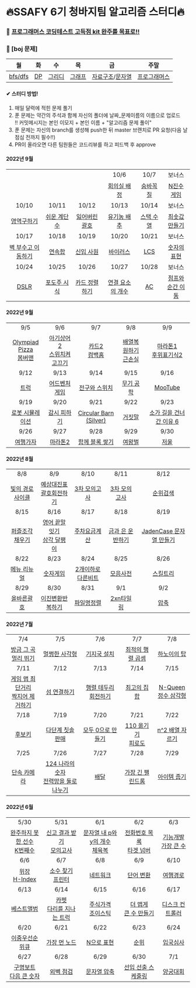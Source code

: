 # 🔥SSAFY 6기 청바지팀 알고리즘 스터디🔥

### 🥊 [프로그래머스 코딩테스트 고득점 kit 완주를 목표로!!](https://programmers.co.kr/learn/challenges?tab=algorithm_practice_kit)
### 🥊 [boj 문제]
| 월 | 화 | 수 | 목 | 금 | 주말 |
| :---: | :---: | :---: | :---: | :---: | :---: |
| [bfs/dfs](https://www.acmicpc.net/workbook/view/1833) | [DP](https://www.acmicpc.net/problemset?sort=ac_desc&solvedac_option=xz%2Cxn&submit=fa%2Cus&tier=9%2C10%2C11%2C12%2C13&algo=25&algo_if=and) | [그리디](https://www.acmicpc.net/problemset?sort=ac_desc&solvedac_option=xz%2Cxn&tier=9%2C10%2C11%2C12%2C13&algo=33&algo_if=and) | [그래프](https://www.acmicpc.net/problemset?sort=ac_desc&solvedac_option=xz%2Cxn&tier=8%2C9%2C10%2C11%2C12%2C13&algo=7&algo_if=and) | [자료구조](https://www.acmicpc.net/problemset?sort=ac_desc&solvedac_option=xz%2Cxn&tier=9%2C10%2C11%2C12%2C13&algo=175&algo_if=and)/[문자열](https://www.acmicpc.net/problemset?sort=ac_desc&solvedac_option=xz%2Cxn&tier=9%2C10%2C11%2C12%2C13&algo=158&algo_if=and) | [프로그래머스](https://school.programmers.co.kr/learn/challenges?page=1&statuses=unsolved&levels=2%2C3&languages=java%2Cjavascript) |


#### ✔ 스터디 방법!

1. 매일 달력에 적힌 문제 풀기
2. 푼 문제는 약간의 주석과 함께 자신의 폴더에 날짜_문제이름의 이름으로 업로드  
!! 커밋메시지는 본인 이모지 + 본인 이름 + "알고리즘 문제 풀이"
3. 푼 문제는 자신의 branch를 생성해 push한 뒤 master 브랜치로 PR 요청(다음 날 점심 전까지 필수!!)
4. PR이 올라오면 다른 팀원들은 코드리뷰를 하고 피드백 후 approve



#### 2022년 9월
|  |  |  |  |  |  |
| :---: | :---: | :---: | :---: | :---: | :---: |
|  |  | | 10/6 | 10/7 | 보너스 |
|  |  |  | [회의실 배정](https://www.acmicpc.net/problem/1931) | [숨바꼭질](https://www.acmicpc.net/problem/1697) | [N진수 게임](https://school.programmers.co.kr/learn/courses/30/lessons/17687) |
| 10/10 | 10/11 | 10/12 | 10/13 | 10/14 | 보너스 |
| [영역구하기](https://www.acmicpc.net/problem/2583) | [쉬운 계단 수](https://www.acmicpc.net/problem/10844) | [잃어버린 괄호](https://www.acmicpc.net/problem/1541) | [유기농 배추](https://www.acmicpc.net/problem/1012) | [스택 수열](https://www.acmicpc.net/problem/1874) | [최솟값 만들기](https://school.programmers.co.kr/learn/courses/30/lessons/12941) |
| 10/17 | 10/18 | 10/19 | 10/20 | 10/21 | 보너스 |
| [벽 부수고 이동하기](https://www.acmicpc.net/workbook/view/1833) | [연속합](https://www.acmicpc.net/problem/1912) | [신입 사원](https://www.acmicpc.net/problem/1946) | [바이러스](https://www.acmicpc.net/problem/2606) | [LCS](https://www.acmicpc.net/problem/9251) | [숫자의 표현](https://school.programmers.co.kr/learn/courses/30/lessons/12924) |
| 10/24 | 10/25 | 10/26 | 10/27 | 10/28 | 보너스 |
| [DSLR](https://www.acmicpc.net/problem/9019) | [포도주 시식](https://www.acmicpc.net/problem/2156) | [카드 정렬하기](https://www.acmicpc.net/problem/1715) | [연결 요소의 개수](https://www.acmicpc.net/problem/11724) | [AC](https://www.acmicpc.net/problem/5430) | [점프와 순간 이동](https://school.programmers.co.kr/learn/courses/30/lessons/12980) |

#### 2022년 9월
|                                                              |                                                              |                                                              |                                                              |                                                              |
| :----------------------------------------------------------: | :----------------------------------------------------------: | :----------------------------------------------------------: | :----------------------------------------------------------: | :----------------------------------------------------------: |
|                             9/5                              |                             9/6                              |                             9/7                              |                             9/8                              |                             9/9                              |
| [Olympiad Pizza](https://www.acmicpc.net/problem/15235)<br/>[봄버맨](https://www.acmicpc.net/problem/16918) | [아기상어2](https://www.acmicpc.net/problem/17086)<br/>[스위치켜고끄기](https://www.acmicpc.net/problem/1244) | [카드2](https://www.acmicpc.net/problem/2164)<br/>[컴백홈](https://www.acmicpc.net/problem/1189) | [배열복원하기](https://www.acmicpc.net/problem/16967)<br/>[근손실](https://www.acmicpc.net/problem/18429) | [마라톤1](https://www.acmicpc.net/problem/10655)<br/>[후위표기식2](https://www.acmicpc.net/problem/1935) |
|                             9/12                             |                             9/13                             |                             9/14                             |                             9/15                             |                             9/16                             |
| [트럭](https://www.acmicpc.net/problem/13335) | [어드벤처 게임](https://www.acmicpc.net/problem/2310) | [전구와 스위치](https://www.acmicpc.net/problem/2138) | [무기 공학](https://www.acmicpc.net/problem/18430) | [MooTube](https://www.acmicpc.net/problem/15591) |
|                             9/19                             |                             9/20                             |                             9/21                             |                             9/22                             |                             9/23                             |
| [로봇 시뮬레이션](https://www.acmicpc.net/problem/2174) | [감시 피하기](https://www.acmicpc.net/problem/18428) | [Circular Barn (Silver)](https://www.acmicpc.net/problem/11996) | [거짓말](https://www.acmicpc.net/problem/1043) | [소가 길을 건너간 이유 6](https://www.acmicpc.net/problem/14466) |
|                             9/26                             |                             9/27                             |                             9/28                             |                             9/29                             |                             9/30                             |
| [여행가자](https://www.acmicpc.net/problem/1976) | [마라톤2](https://www.acmicpc.net/problem/10653) | [함께 블록 쌓기](https://www.acmicpc.net/problem/18427) | [여왕벌](https://www.acmicpc.net/problem/10836) | [저울](https://www.acmicpc.net/problem/10159) |



#### 2022년 8월
|                                                              |                                                              |                                                              |                                                              |                                                              |
| :----------------------------------------------------------: | :----------------------------------------------------------: | :----------------------------------------------------------: | :----------------------------------------------------------: | :----------------------------------------------------------: |
|                             8/8                              |                             8/9                              |                             8/10                              |                             8/11                              |                             8/12                              |
| [빛의 경로 사이클](https://school.programmers.co.kr/learn/courses/30/lessons/86052) | [예상대진표](https://school.programmers.co.kr/learn/courses/30/lessons/12985)<br/> [괄호회전하기](https://school.programmers.co.kr/learn/courses/30/lessons/76502) | [3차 모의고사](https://career.programmers.co.kr/competitions/2627) | [3차 모의고사](https://career.programmers.co.kr/competitions/2627) | [순위검색](https://school.programmers.co.kr/learn/courses/30/lessons/72412) |
|                             8/15                             |                             8/16                             |                             8/17                             |                             8/18                             |                             8/19                             |
| [퍼즐조각채우기](https://school.programmers.co.kr/learn/courses/30/lessons/84021) | [영어 끝말잇기](https://school.programmers.co.kr/learn/courses/30/lessons/12981)<br/>[삼각 달팽이](https://school.programmers.co.kr/learn/courses/30/lessons/68645) | [주차요금계산](https://school.programmers.co.kr/learn/courses/30/lessons/92341) | [금과 은 운반하기](https://school.programmers.co.kr/learn/courses/30/lessons/86053) | [JadenCase 문자열 만들기](https://school.programmers.co.kr/learn/courses/30/lessons/12951) |
|                             8/22                             |                             8/23                             |                             8/24                             |                             8/25                             |                             8/26                             |
| [메뉴 리뉴얼](https://school.programmers.co.kr/learn/courses/30/lessons/72411) | [숫자게임](https://school.programmers.co.kr/learn/courses/30/lessons/12987) | [2개이하로다른비트](https://school.programmers.co.kr/learn/courses/30/lessons/77885) | [모음사전](https://school.programmers.co.kr/learn/courses/30/lessons/84512) | [스킬트리](https://school.programmers.co.kr/learn/courses/30/lessons/49993) |
|                             8/29                             |                             8/30                             |                             8/31                             |                             9/1                             |                             9/2                             |
| [올바른괄호](https://school.programmers.co.kr/learn/courses/30/lessons/12909) | [이진변환반복하기](https://school.programmers.co.kr/learn/courses/30/lessons/70129) | [파일명정렬](https://school.programmers.co.kr/learn/courses/30/lessons/17686) | [2xn타일링](https://school.programmers.co.kr/learn/courses/30/lessons/12900) | [압축](https://school.programmers.co.kr/learn/courses/30/lessons/17684) |


#### 2022년 7월
|                                                              |                                                              |                                                              |                                                              |                                                              |
| :----------------------------------------------------------: | :----------------------------------------------------------: | :----------------------------------------------------------: | :----------------------------------------------------------: | :----------------------------------------------------------: |
|                             7/4                              |                             7/5                              |                             7/6                              |                             7/7                              |                             7/8                              |
| [방금 그 곡](https://programmers.co.kr/learn/courses/30/lessons/17683)<br />[멀리 뛰기](https://programmers.co.kr/learn/courses/30/lessons/12914) | [멀쩡한 사각형](https://school.programmers.co.kr/learn/courses/30/lessons/62048) | [기지국 설치](https://school.programmers.co.kr/learn/courses/30/lessons/12979) | [최적의 행렬 곱셈](https://school.programmers.co.kr/learn/courses/30/lessons/12942) | [하노이의 탑](https://school.programmers.co.kr/learn/courses/30/lessons/12946) |
|                             7/11                             |                             7/12                             |                             7/13                             |                             7/14                             |                             7/15                             |
| [게임 맵 최단거리](https://school.programmers.co.kr/learn/courses/30/lessons/1844)<br />[짝지어 제거하기](https://school.programmers.co.kr/learn/courses/30/lessons/12973) | [섬 연결하기](https://school.programmers.co.kr/learn/courses/30/lessons/42861) | [행렬 테두리 회전하기](https://school.programmers.co.kr/learn/courses/30/lessons/77485) | [최고의 집합](https://school.programmers.co.kr/learn/courses/30/lessons/12938) | [N-Queen](https://school.programmers.co.kr/learn/courses/30/lessons/12952)<br />[정수 삼각형](https://school.programmers.co.kr/learn/courses/30/lessons/43105) |
|                             7/18                             |                             7/19                             |                             7/20                             |                             7/21                             |                             7/22                             |
| [후보키](https://programmers.co.kr/learn/courses/30/lessons/42890) | [다단계 칫솔 판매](https://school.programmers.co.kr/learn/courses/30/lessons/77486) | [모두 0으로 만들기](https://school.programmers.co.kr/learn/courses/30/lessons/76503) | [110 옮기기](https://school.programmers.co.kr/learn/courses/30/lessons/77886)<br />[피로도](https://school.programmers.co.kr/learn/courses/30/lessons/87946) | [n^2 배열 자르기](https://school.programmers.co.kr/learn/courses/30/lessons/87390) |
|                             7/25                             |                             7/26                             |                             7/27                             |                             7/28                             |                             7/29                             |
| [단속 카메라](https://school.programmers.co.kr/learn/courses/30/lessons/42884) | [124 나라의 숫자](https://school.programmers.co.kr/learn/courses/30/lessons/12899)<br />[전력망을 둘로 나누기](https://school.programmers.co.kr/learn/courses/30/lessons/86971) | [배달](https://school.programmers.co.kr/learn/courses/30/lessons/12978) | [가장 긴 팰린드롬](https://programmers.co.kr/learn/courses/30/lessons/12904) | [아이템 줍기](https://school.programmers.co.kr/learn/courses/30/lessons/87694)<br /> |


#### 2022년 6월
|                                                              |                                                              |                                                              |                                                              |                                                              |
| :----------------------------------------------------------: | :----------------------------------------------------------: | :----------------------------------------------------------: | :----------------------------------------------------------: | :----------------------------------------------------------: |
|                             5/30                             |                             5/31                             |                             6/1                              |                             6/2                              |                             6/3                              |
| [완주하지 못한 선수](https://programmers.co.kr/learn/courses/30/lessons/42576)<br />[K번째수](https://programmers.co.kr/learn/courses/30/lessons/42748) | [신고 결과 받기](https://programmers.co.kr/learn/courses/30/lessons/92334)<br />[모의고사](https://programmers.co.kr/learn/courses/30/lessons/42840) | [문자열 내 p와 y의 개수](https://programmers.co.kr/learn/courses/30/lessons/12916)<br />[체육복](https://programmers.co.kr/learn/courses/30/lessons/42862) | [전화번호 목록](https://programmers.co.kr/learn/courses/30/lessons/42577)<br />[타겟 넘버](https://programmers.co.kr/learn/courses/30/lessons/43165) | [기능개발](https://programmers.co.kr/learn/courses/30/lessons/42586)<br />[가장 큰 수](https://programmers.co.kr/learn/courses/30/lessons/42746) |
|                             6/6                              |                             6/7                              |                             6/8                              |                             6/9                              |                             6/10                             |
| [위장](https://programmers.co.kr/learn/courses/30/lessons/42578)<br />[H-Index](https://programmers.co.kr/learn/courses/30/lessons/42747) | [소수 찾기](https://programmers.co.kr/learn/courses/30/lessons/42839)<br />[프린터](https://programmers.co.kr/learn/courses/30/lessons/42587) | [네트워크](https://programmers.co.kr/learn/courses/30/lessons/43162) | [단어 변환](https://programmers.co.kr/learn/courses/30/lessons/43163) | [여행경로](https://programmers.co.kr/learn/courses/30/lessons/43164) |
|                             6/13                             |                             6/14                             |                             6/15                             |                             6/16                             |                             6/17                             |
| [베스트앨범](https://programmers.co.kr/learn/courses/30/lessons/42579) | [카펫](https://programmers.co.kr/learn/courses/30/lessons/42842)<br />[다리를 지나는 트럭](https://programmers.co.kr/learn/courses/30/lessons/42583) | [주식가격](https://programmers.co.kr/learn/courses/30/lessons/42584)<br />[조이스틱](https://programmers.co.kr/learn/courses/30/lessons/42860) | [더 맵게](https://programmers.co.kr/learn/courses/30/lessons/42626)<br />[큰 수 만들기](https://programmers.co.kr/learn/courses/30/lessons/42883) | [디스크 컨트롤러](https://programmers.co.kr/learn/courses/30/lessons/42627) |
|                             6/20                             |                             6/21                             |                             6/22                             |                             6/23                             |                             6/24                             |
| [이중우선순위큐](https://programmers.co.kr/learn/courses/30/lessons/42628) | [가장 먼 노드](https://programmers.co.kr/learn/courses/30/lessons/49189) | [N으로 표현](https://programmers.co.kr/learn/courses/30/lessons/42895) | [순위](https://programmers.co.kr/learn/courses/30/lessons/49191) | [입국심사](https://programmers.co.kr/learn/courses/30/lessons/43238) |
|                             6/27                             |                             6/28                             |                             6/29                             |                             6/30                             |                             7/1                              |
| [구명보트](https://programmers.co.kr/learn/courses/30/lessons/42885)<br />[다음 큰 숫자](https://programmers.co.kr/learn/courses/30/lessons/12911) | [외벽 점검](https://programmers.co.kr/learn/courses/30/lessons/60062) | [문자열 압축](https://programmers.co.kr/learn/courses/30/lessons/60057) | [선입 선출 스케줄링](https://programmers.co.kr/learn/courses/30/lessons/12920) | [양궁대회](https://programmers.co.kr/learn/courses/30/lessons/92342)<br /> |


